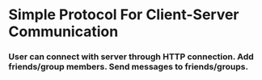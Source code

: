 # Simple Protocol For Client-Server Communication
### User can connect with server through HTTP connection. Add friends/group members. Send messages to friends/groups.
